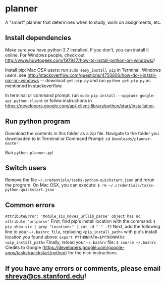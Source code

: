 # planner
A "smart" planner that determines when to study, work on assignments, etc.

## Install dependencies
Make sure you have python 2.7 installed. If you don't, you can install it online. For Windows people, check out http://www.howtogeek.com/197947/how-to-install-python-on-windows/!

Install pip:
Mac OSX users: run `sudo easy_install pip` in Terminal.
Windows users: see http://stackoverflow.com/questions/4750806/how-do-i-install-pip-on-windows -- download `get-pip.py` and run `python get-pip.py` as mentioned in stackoverflow.

In terminal or command prompt, run `sudo pip install --upgrade google-api-python-client` or follow instructions in https://developers.google.com/api-client-library/python/start/installation.

## Run python program
Download the contents in this folder as a zip file. Navigate to the folder you downloaded to in Terminal or Command Prompt:
`cd Downloads/planner-master`

Run `python planner.py`!

## Switch users
Remove the file `~/.credentials/tasks-python-quickstart.json` and rerun the program. On Mac OSX, you can execute:
`$ rm ~/.credentials/tasks-python-quickstart.json`

## Common errors

`AttributeError: 'Module_six_moves_urllib_parse' object has no attribute 'urlparse'`
First, find pip's install location with the command:
`$ pip show six | grep "Location:" | cut -d " " -f2`
Next, add the following line to your `~/.bashrc file`, replacing `<pip_install_path>` with pip's install location you found above:
`export PYTHONPATH=$PYTHONPATH:<pip_install_path>`
Finally, reload your `~/.bashrc` file:
`$ source ~/.bashrc`
Credits to Google (https://developers.google.com/google-apps/tasks/quickstart/python) for the nice instructions.

## If you have any errors or comments, please email shreya@cs.stanford.edu!
